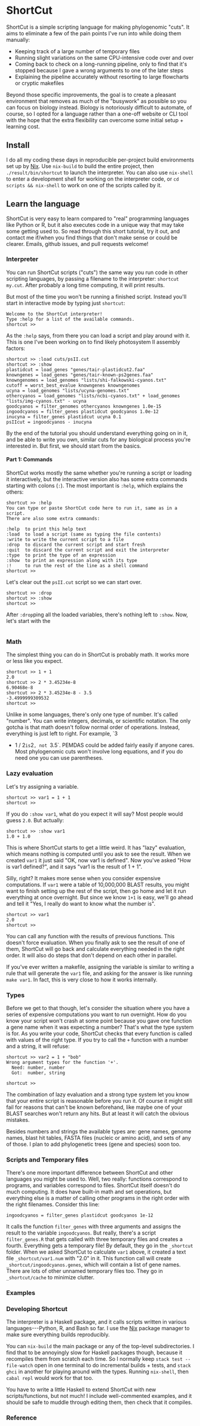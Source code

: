 # ShortCut

ShortCut is a simple scripting language for making phylogenomic "cuts". It aims
to eliminate a few of the pain points I've run into while doing them manually:

* Keeping track of a large number of temporary files
* Running slight variations on the same CPU-intensive code over and over
* Coming back to check on a long-running pipeline, only to find that it's
  stopped because I gave a wrong arguments to one of the later steps
* Explaining the pipeline accurately without resorting to large flowcharts
  or cryptic makefiles

Beyond those specific improvements, the goal is to create a pleasant
environment that removes as much of the "busywork" as possible so you can focus
on biology instead. Biology is notoriously difficult to automate, of course, so
I opted for a language rather than a one-off website or CLI tool with the hope
that the extra flexibility can overcome some initial setup + learning cost.

## Install

I do all my coding these days in reproducible per-project build environments
set up by [Nix](https://nixos.org/nix/). Use `nix-build` to build the entire
project, then `./result/bin/shortcut` to launch the interpreter. You can also
use `nix-shell` to enter a development shell for working on the interpreter
code, or `cd scripts && nix-shell` to work on one of the scripts called by it.

## Learn the language

ShortCut is very easy to learn compared to "real" programming languages like
Python or R, but it also executes code in a unique way that may take some
getting used to. So read through this short tutorial, try it out, and contact
me if/when you find things that don't make sense or could be clearer. Emails,
github issues, and pull requests welcome!

### Interpreter

You can run ShortCut scripts ("cuts") the same way you run code in other
scripting languages, by passing a filename to the interpreter: `shortcut
my.cut`. After probably a long time computing, it will print results. 

But most of the time you won't be running a finished script. Instead you'll
start in interactive mode by typing just `shortcut`:

~~~
Welcome to the ShortCut interpreter!
Type :help for a list of the available commands.
shortcut >>
~~~

As the `:help` says, from there you can load a script and play around with it.
This is one I've been working on to find likely photosystem II assembly
factors:

~~~
shortcut >> :load cuts/psII.cut 
shortcut >> :show
plastidcut = load_genes "genes/tair-plastidcut2.faa"
knowngenes = load_genes "genes/tair-known-ps2genes.faa"
knowngenomes = load_genomes "lists/shi-falkowski-cyanos.txt"
cutoff = worst_best_evalue knowngenes knowngenomes
ucyna = load_genomes "lists/ucyna-genomes.txt"
othercyanos = load_genomes "lists/ncbi-cyanos.txt" + load_genomes "lists/img-cyanos.txt" - ucyna
goodcyanos = filter_genomes othercyanos knowngenes 1.0e-15
ingoodcyanos = filter_genes plastidcut goodcyanos 1.0e-12
inucyna = filter_genes plastidcut ucyna 0.1
psIIcut = ingoodcyanos - inucyna
~~~

By the end of the tutorial you should understand everything going on in it, and
be able to write you own, similar cuts for any biological process you're
interested in. But first, we should start from the basics.

#### Part 1: Commands

<!-- TODO make this later, after variables and stuff -->

ShortCut works mostly the same whether you're running a script or loading it
interactively, but the interactive version also has some extra commands
starting with colons (`:`). The most important is `:help`, which explains the
others:

~~~
shortcut >> :help
You can type or paste ShortCut code here to run it, same as in a script.
There are also some extra commands:

:help  to print this help text
:load  to load a script (same as typing the file contents)
:write to write the current script to a file
:drop  to discard the current script and start fresh
:quit  to discard the current script and exit the interpreter
:type  to print the type of an expression
:show  to print an expression along with its type
:!     to run the rest of the line as a shell command
shortcut >> 
~~~

Let's clear out the `psII.cut` script so we can start over.

~~~
shortcut >> :drop
shortcut >> :show
shortcut >>
~~~

After `:drop`ping all the loaded variables, there's nothing left to `:show`.
Now, let's start with the 

~~~
~~~

### Math

The simplest thing you can do in ShortCut is probably math. It works more
or less like you expect.

~~~
shortcut >> 1 + 1
2.0
shortcut >> 2 * 3.45234e-8
6.90468e-8
shortcut >> 2 * 3.45234e-8 - 3.5
-3.4999999309532
shortcut >>
~~~

Unlike in some languages, there's only one type of number. It's called
"number". You can write integers, decimals, or scientific notation. The
only gotcha is that math doesn't follow normal order of
operations. Instead, everything is just left to right. For example, `3
+ 1 / 2` is `2`, not `3.5`. PEMDAS could be added fairly easily if anyone
cares. Most phylogenomic cuts won't involve long equations, and if you do
need one you can use parentheses.

### Lazy evaluation

Let's try assigning a variable.

~~~
shortcut >> var1 = 1 + 1
shortcut >>
~~~

If you do `:show var1`, what do you expect it will say? Most people would
guess `2.0`. But actually:

~~~
shortcut >> :show var1
1.0 + 1.0
~~~

This is where ShortCut starts to get a little weird. It has "lazy" evaluation,
which means nothing is computed until you ask to see the result.  When we
created `var1` it just said "OK, now var1 is defined". Now you've asked "How is
var1 defined?", and it says "var1 is the result of 1 + 1".

Silly, right? It makes more sense when you consider expensive computations. If
`var1` were a table of 10,000,000 BLAST results, you might want to finish
setting up the rest of the script, then go home and let it run everything at
once overnight. But since we know `1+1` is easy, we'll go ahead and tell it
"Yes, I really do want to know what the number is".

~~~
shortcut >> var1
2.0
shortcut >>
~~~

You can call any function with the results of previous functions. This doesn't
force evaluation. When you finally ask to see the result of one of them,
ShortCut will go back and calculate everything needed in the right order. It
will also do steps that don't depend on each other in parallel.

If you've ever written a makefile, assigning the variable is similar to writing
a rule that will generate the `var1` file, and asking for the answer is like
running `make var1`. In fact, this is very close to how it works internally.

### Types

Before we get to that though, let's consider the situation where you have
a series of expensive computations you want to run overnight. How do you know
your script won't crash at some point because you gave one function a gene name
when it was expecting a number? That's what the type system is for. As you
write your code, ShortCut checks that every function is called with values of
the right type. If you try to call the `+` function with a number and a string,
it will refuse:

~~~
shortcut >> var2 = 1 + "bob"
Wrong argument types for the function '+'.
  Need: number, number
  Got:  number, string

shortcut >> 
~~~

The combination of lazy evaluation and a strong type system let you know that
your entire script is reasonable before you run it. Of course it might still
fail for reasons that can't be known beforehand, like maybe one of your BLAST
searches won't return any hits. But at least it will catch the obvious
mistakes.

Besides numbers and strings the available types are: gene names, genome
names, blast hit tables, FASTA files (nucleic or amino acid), and sets of
any of those. I plan to add phylogenetic trees (gene and species) soon too.

### Scripts and Temporary files

There's one more important difference between ShortCut and other languages you
might be used to. Well, two really: functions correspond to programs, and
variables correspond to files. ShortCut itself doesn't do much computing. It
does have built-in math and set operations, but everything else is a matter of
calling other programs in the right order with the right filenames. Consider
this line:

~~~
ingoodcyanos = filter_genes plastidcut goodcyanos 1e-12
~~~

It calls the function `filter_genes` with three arguments and assigns the
result to the variable `ingoodcyanos`. But really, there's a script
`filter_genes.R` that gets called with three temporary files and creates
a fourth. Everything gets a temporary file! By default, they go in the
`_shortcut` folder. When we asked ShortCut to calculate `var1` above, it
created a text file `_shortcut/var1.num` with "2.0" in it. This function call
will create `_shortcut/ingoodcyanos.genes`, which will contain a list of gene
names. There are lots of other unnamed temporary files too. They go in
`_shortcut/cache` to minimize clutter.

### Examples

### Developing Shortcut

The interpreter is a Haskell package, and it calls scripts written in various
languages---Python, R, and Bash so far. I use the [Nix](https://nixos.org/nix)
package manager to make sure everything builds reproducibly.

You can `nix-build` the main package or any of the top-level subdirectories. I
find that to be annoyingly slow for Haskell packages though, because it
recompiles them from scratch each time. So I normally keep `stack test
--file-watch` open in one terminal to do incremental builds + tests, and `stack
ghci` in another for playing around with the types. Running `nix-shell`, then
`cabal repl` would work for that too.

You have to write a little Haskell to extend ShortCut with new
scripts/functions, but not much! I include well-commented examples, and it
should be safe to muddle through editing them, then check that it compiles.

### Reference
